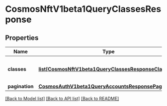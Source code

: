 # CosmosNftV1beta1QueryClassesResponse

## Properties
Name | Type | Description | Notes
------------ | ------------- | ------------- | -------------
**classes** | [**list[CosmosNftV1beta1QueryClassesResponseClasses]**](CosmosNftV1beta1QueryClassesResponseClasses.md) | class defines the class of the nft type. | [optional] 
**pagination** | [**CosmosAuthV1beta1QueryAccountsResponsePagination**](CosmosAuthV1beta1QueryAccountsResponsePagination.md) |  | [optional] 

[[Back to Model list]](../README.md#documentation-for-models) [[Back to API list]](../README.md#documentation-for-api-endpoints) [[Back to README]](../README.md)

